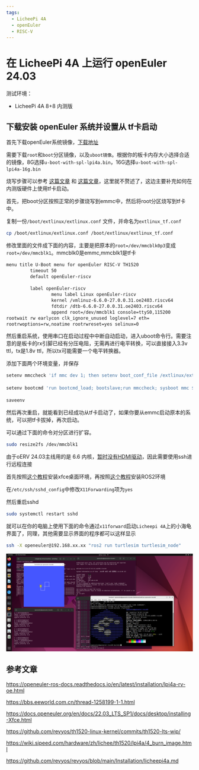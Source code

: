 ```yaml
---
tags:
  - LicheePi 4A
  - openEuler
  - RISC-V
---
```

# 在 LicheePi 4A 上运行 openEuler 24.03

测试环境：
 - LicheePi 4A 8+8 内测版

## 下载安装 openEuler 系统并设置从 tf卡启动

首先下载openEuler系统镜像，[下载地址](https://repo.openeuler.org/openEuler-24.03-LTS/embedded_img/riscv64/lpi4a/)

需要下载`root`和`boot`分区镜像，以及`uboot镜像`。根据你的板卡内存大小选择合适的镜像，8G选择`u-boot-with-spl-lpi4a.bin`，16G选择`u-boot-with-spl-lpi4a-16g.bin`

烧写步骤可以参考 [这篇文章](https://wiki.sipeed.com/hardware/zh/lichee/th1520/lpi4a/4_burn_image.html) 和 [这篇文章](https://github.com/revyos/revyos/blob/main/Installation/licheepi4a.md)，这里就不赘述了，这边主要补充如何在内测版硬件上使用tf卡启动。

首先，把boot分区按照正常的步骤烧写到emmc中，然后将root分区烧写到tf卡中。

复制一份`/boot/extlinux/extlinux.conf` 文件，并命名为`extlinux_tf.conf`

```bash
cp /boot/extlinux/extlinux.conf /boot/extlinux/extlinux_tf.conf
```

修改里面的文件成下面的内容，主要是把原本的`root=/dev/mmcblk0p3`变成`root=/dev/mmcblk1`。mmcblk0是emmc,mmcblk1是tf卡

```text
menu title U-Boot menu for openEuler RISC-V TH1520
         timeout 50
         default openEuler-riscv

         label openEuler-riscv
                 menu label Linux openEuler-riscv
                 kernel /vmlinuz-6.6.0-27.0.0.31.oe2403.riscv64
                 fdtdir /dtb-6.6.0-27.0.0.31.oe2403.riscv64
                 append root=/dev/mmcblk1 console=ttyS0,115200 rootwait rw earlycon clk_ignore_unused loglevel=7 eth= rootrwoptions=rw,noatime rootrwreset=yes selinux=0
```

然后重启系统，使用串口在启动过程中中断自动启动，进入uboot命令行。需要注意的是板卡的rx引脚已经有分压电阻，无需再进行电平转换，可以直接接入3.3v ttl，tx是1.8v ttl，所以tx可能需要一个电平转换器。

添加下面两个环境变量，并保存

```sh
setenv mmccheck 'if mmc dev 1; then setenv boot_conf_file /extlinux/extlinux_tf.conf; else setenv boot_conf_file /extlinux/extlinux.conf;fi'

setenv bootcmd 'run bootcmd_load; bootslave;run mmccheck; sysboot mmc ${mmcdev}:${mmcbootpart} any $boot_conf_addr_r $boot_conf_file;'

saveenv
```

然后再次重启，就能看到已经成功从tf卡启动了，如果你要从emmc启动原本的系统，可以把tf卡拔掉，再次启动。

可以通过下面的命令对分区进行扩容。

```bash
sudo resize2fs /dev/mmcblk1
```

由于oERV 24.03主线用的是 6.6 内核，[暂时没有HDMI驱动](https://github.com/revyos/revyos/issues/74)，因此需要使用ssh进行远程连接

首先按照[这个教程](https://docs.openeuler.org/zh/docs/24.03_LTS/docs/desktop/Install_XFCE.html)安装xfce桌面环境，再按照[这个教程](/src/2-oe-ros2-test/2-1-install-ros2-on-oe2403.md)安装ROS2环境

在`/etc/ssh/sshd_config`中修改`X11Forwarding`项为`yes`

然后重启sshd

```bash
sudo systemctl restart sshd
```

就可以在你的电脑上使用下面的命令通过`x11forward`启动`Licheepi 4A`上的小海龟界面了，同理，其他需要显示界面的程序都可以这样显示

```bash
ssh -X openeuler@192.168.xx.xx "ros2 run turtlesim turtlesim_node"
``` 

![alt text](images/1-3-run-ros2-on-th1520.png)

## 参考文章

https://openeuler-ros-docs.readthedocs.io/en/latest/installation/lpi4a-rv-oe.html

https://bbs.eeworld.com.cn/thread-1258199-1-1.html

https://docs.openeuler.org/en/docs/22.03_LTS_SP1/docs/desktop/installing-Xfce.html

https://github.com/revyos/th1520-linux-kernel/commits/th1520-lts-wip/

https://wiki.sipeed.com/hardware/zh/lichee/th1520/lpi4a/4_burn_image.html

https://github.com/revyos/revyos/blob/main/Installation/licheepi4a.md